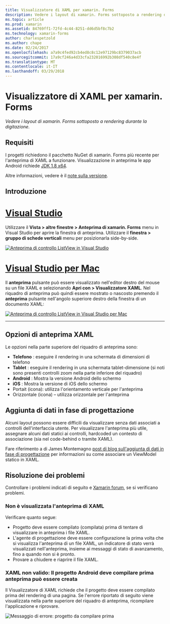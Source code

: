 ```yaml
---
title: Visualizzatore di XAML per xamarin. Forms
description: Vedere i layout di xamarin. Forms sottoposto a rendering durante la digitazione.
ms.topic: article
ms.prod: xamarin
ms.assetid: 84769ff1-72fd-4c44-8251-dd6d5bf8c7b2
ms.technology: xamarin-forms
author: charlespetzold
ms.author: chape
ms.date: 02/24/2017
ms.openlocfilehash: a7a9c4fed92cb4ed8c8c12e97129bc8379037acb
ms.sourcegitcommit: 17a9cf246a4d33cfa232016992b308df540c8e4f
ms.translationtype: MT
ms.contentlocale: it-IT
ms.lasthandoff: 03/29/2018
---
```

# <a name="xaml-previewer-for-xamarinforms"></a>Visualizzatore di XAML per xamarin. Forms

_Vedere i layout di xamarin. Forms sottoposto a rendering durante la digitazione._

## <a name="requirements"></a>Requisiti

I progetti richiedono il pacchetto NuGet di xamarin. Forms più recente per l'anteprima di XAML a funzionare. Visualizzazione in anteprima le app Android richiede [JDK 1.8 x64](http://www.oracle.com/technetwork/java/javase/downloads/jdk8-downloads-2133151.html).

Altre informazioni, vedere è il [note sulla versione](https://developer.xamarin.com/releases/studio/xamarin.studio_6.2/xamarin.studio_6.2/#Xamarin_Forms_Previewer).

## <a name="getting-started"></a>Introduzione

# <a name="visual-studiotabvswin"></a>[Visual Studio](#tab/vswin)

Utilizzare il **Vista > altre finestre > Anteprima di xamarin. Forms** menu in Visual Studio per aprire la finestra di anteprima. Utilizzare il **finestra > gruppo di schede verticali** menu per posizionarla side-by-side.

[![Anteprima di controllo ListView in Visual Studio](xaml-previewer-images/xamlp-list-vs-sml.png "anteprima di form in Visual Studio")](xaml-previewer-images/xamlp-list-vs.png#lightbox "anteprima di form in Visual Studio")

# <a name="visual-studio-for-mactabvsmac"></a>[Visual Studio per Mac](#tab/vsmac)

Il **anteprima** pulsante può essere visualizzato nell'editor destro del mouse su un file XAML e selezionando **Apri con > Visualizzatore XAML**. Nel riquadro di anteprima può quindi essere mostrato o nascosto premendo il **anteprima** pulsante nell'angolo superiore destro della finestra di un documento XAML:

[![Anteprima di controllo ListView in Visual Studio per Mac](xaml-previewer-images/xamlp-list-sml.png "anteprima di form in Visual Studio per Mac")](xaml-previewer-images/xamlp-list.png#lightbox "anteprima di form in Visual Studio per Mac")

-----

## <a name="xaml-preview-options"></a>Opzioni di anteprima XAML

Le opzioni nella parte superiore del riquadro di anteprima sono:

* **Telefono** : eseguire il rendering in una schermata di dimensioni di telefono
* **Tablet** : eseguire il rendering in una schermata tablet-dimensione (si noti sono presenti controlli zoom nella parte inferiore del riquadro)
* **Android** : Mostra la versione Android dello schermo
* **iOS** : Mostra la versione di iOS dello schermo
* Portait (icona): utilizza l'orientamento verticale per l'anteprima
* Orizzontale (icona) – utilizza orizzontale per l'anteprima

## <a name="adding-design-time-data"></a>Aggiunta di dati in fase di progettazione

Alcuni layout possono essere difficili da visualizzare senza dati associati a controlli dell'interfaccia utente. Per visualizzare l'anteprima più utile, assegnare alcuni dati statici ai controlli, hardcoded un contesto di associazione (sia nel code-behind o tramite XAML).

Fare riferimento a di James Montemagno [post di blog sull'aggiunta di dati in fase di progettazione](http://motzcod.es/post/143702671962/xamarinforms-xaml-previewer-design-time-data) per informazioni su come associare un ViewModel statico in XAML.

## <a name="troubleshooting"></a>Risoluzione dei problemi

Controllare i problemi indicati di seguito e [Xamarin forum](https://forums.xamarin.com/categories/xamarin-forms), se si verificano problemi.

### <a name="xaml-preview-isnt-showing"></a>Non è visualizzata l'anteprima di XAML

Verificare quanto segue:

* Progetto deve essere compilato (compilata) prima di tentare di visualizzare in anteprima i file XAML.
* L'agente di progettazione deve essere configurazione la prima volta che si visualizza l'anteprima di un file XAML, un indicatore di stato verrà visualizzati nell'anteprima, insieme ai messaggi di stato di avanzamento, fino a quando non si è pronto.
* Provare a chiudere e riaprire il file XAML.

### <a name="invalid-xaml-the-android-project-needs-to-built-before-preview-can-be-created"></a>XAML non valido: Il progetto Android deve compilare prima anteprima può essere creata

Il Visualizzatore di XAML richiede che il progetto deve essere compilato prima del rendering di una pagina.
Se l'errore riportato di seguito viene visualizzata nella parte superiore del riquadro di anteprima, ricompilare l'applicazione e riprovare.

![Messaggio di errore: progetto da compilare prima](xaml-previewer-images/error-not-built-sml.png "messaggio di errore: ricompilare il progetto")
